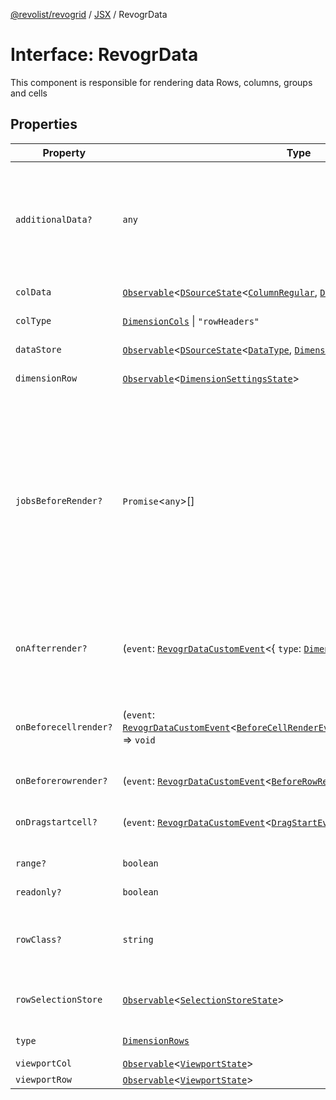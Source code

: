 [@revolist/revogrid](README.md) / [JSX](Namespace.JSX.md) / RevogrData

# Interface: RevogrData

This component is responsible for rendering data
Rows, columns, groups and cells

## Properties

| Property | Type | Description | Defined in |
| ------ | ------ | ------ | ------ |
| `additionalData?` | `any` | Additional data to pass to renderer Used in plugins such as vue or react to pass root app entity to cells | [src/components.d.ts:1608](https://github.com/revolist/revogrid/blob/3fee8276dedac5f7aa7fa43a0495db32609daeca/src/components.d.ts#L1608) |
| `colData` | [`Observable`](TypeAlias.Observable.md)\<[`DSourceState`](TypeAlias.DSourceState.md)\<[`ColumnRegular`](Interface.ColumnRegular.md), [`DimensionCols`](TypeAlias.DimensionCols.md)\>\> | Column source | [src/components.d.ts:1612](https://github.com/revolist/revogrid/blob/3fee8276dedac5f7aa7fa43a0495db32609daeca/src/components.d.ts#L1612) |
| `colType` | [`DimensionCols`](TypeAlias.DimensionCols.md) \| `"rowHeaders"` | Column data type | [src/components.d.ts:1616](https://github.com/revolist/revogrid/blob/3fee8276dedac5f7aa7fa43a0495db32609daeca/src/components.d.ts#L1616) |
| `dataStore` | [`Observable`](TypeAlias.Observable.md)\<[`DSourceState`](TypeAlias.DSourceState.md)\<[`DataType`](TypeAlias.DataType.md), [`DimensionRows`](TypeAlias.DimensionRows.md)\>\> | Data rows source | [src/components.d.ts:1620](https://github.com/revolist/revogrid/blob/3fee8276dedac5f7aa7fa43a0495db32609daeca/src/components.d.ts#L1620) |
| `dimensionRow` | [`Observable`](TypeAlias.Observable.md)\<[`DimensionSettingsState`](Interface.DimensionSettingsState.md)\> | Dimension settings Y | [src/components.d.ts:1624](https://github.com/revolist/revogrid/blob/3fee8276dedac5f7aa7fa43a0495db32609daeca/src/components.d.ts#L1624) |
| `jobsBeforeRender?` | `Promise`\<`any`\>[] | Prevent rendering until job is done. Can be used for initial rendering performance improvement. When several plugins require initial rendering this will prevent double initial rendering. | [src/components.d.ts:1628](https://github.com/revolist/revogrid/blob/3fee8276dedac5f7aa7fa43a0495db32609daeca/src/components.d.ts#L1628) |
| `onAfterrender?` | (`event`: [`RevogrDataCustomEvent`](Interface.RevogrDataCustomEvent.md)\<\{ `type`: [`DimensionRows`](TypeAlias.DimensionRows.md); \}\>) => `void` | When data render finished for the designated type | [src/components.d.ts:1632](https://github.com/revolist/revogrid/blob/3fee8276dedac5f7aa7fa43a0495db32609daeca/src/components.d.ts#L1632) |
| `onBeforecellrender?` | (`event`: [`RevogrDataCustomEvent`](Interface.RevogrDataCustomEvent.md)\<[`BeforeCellRenderEvent`](Interface.BeforeCellRenderEvent.md)\<[`ColumnDataSchemaModel`](TypeAlias.ColumnDataSchemaModel.md)\>\>) => `void` | Before each cell render function. Allows to override cell properties | [src/components.d.ts:1636](https://github.com/revolist/revogrid/blob/3fee8276dedac5f7aa7fa43a0495db32609daeca/src/components.d.ts#L1636) |
| `onBeforerowrender?` | (`event`: [`RevogrDataCustomEvent`](Interface.RevogrDataCustomEvent.md)\<[`BeforeRowRenderEvent`](Interface.BeforeRowRenderEvent.md)\<`any`\>\>) => `void` | Before each row render | [src/components.d.ts:1640](https://github.com/revolist/revogrid/blob/3fee8276dedac5f7aa7fa43a0495db32609daeca/src/components.d.ts#L1640) |
| `onDragstartcell?` | (`event`: [`RevogrDataCustomEvent`](Interface.RevogrDataCustomEvent.md)\<[`DragStartEvent`](Interface.DragStartEvent.md)\>) => `void` | Event emitted on cell drag start | [src/components.d.ts:1644](https://github.com/revolist/revogrid/blob/3fee8276dedac5f7aa7fa43a0495db32609daeca/src/components.d.ts#L1644) |
| `range?` | `boolean` | Range allowed | [src/components.d.ts:1648](https://github.com/revolist/revogrid/blob/3fee8276dedac5f7aa7fa43a0495db32609daeca/src/components.d.ts#L1648) |
| `readonly?` | `boolean` | Readonly mode | [src/components.d.ts:1652](https://github.com/revolist/revogrid/blob/3fee8276dedac5f7aa7fa43a0495db32609daeca/src/components.d.ts#L1652) |
| `rowClass?` | `string` | Defines property from which to read row class | [src/components.d.ts:1656](https://github.com/revolist/revogrid/blob/3fee8276dedac5f7aa7fa43a0495db32609daeca/src/components.d.ts#L1656) |
| `rowSelectionStore` | [`Observable`](TypeAlias.Observable.md)\<[`SelectionStoreState`](TypeAlias.SelectionStoreState.md)\> | Selection, range, focus for row selection | [src/components.d.ts:1660](https://github.com/revolist/revogrid/blob/3fee8276dedac5f7aa7fa43a0495db32609daeca/src/components.d.ts#L1660) |
| `type` | [`DimensionRows`](TypeAlias.DimensionRows.md) | Row data type | [src/components.d.ts:1664](https://github.com/revolist/revogrid/blob/3fee8276dedac5f7aa7fa43a0495db32609daeca/src/components.d.ts#L1664) |
| `viewportCol` | [`Observable`](TypeAlias.Observable.md)\<[`ViewportState`](Interface.ViewportState.md)\> | Viewport X | [src/components.d.ts:1668](https://github.com/revolist/revogrid/blob/3fee8276dedac5f7aa7fa43a0495db32609daeca/src/components.d.ts#L1668) |
| `viewportRow` | [`Observable`](TypeAlias.Observable.md)\<[`ViewportState`](Interface.ViewportState.md)\> | Viewport Y | [src/components.d.ts:1672](https://github.com/revolist/revogrid/blob/3fee8276dedac5f7aa7fa43a0495db32609daeca/src/components.d.ts#L1672) |
